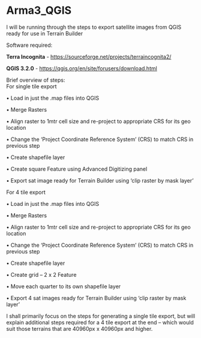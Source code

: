 # Arma3_QGIS

I will be running through the steps to export satellite images from QGIS ready for use in Terrain Builder


Software required:

**Terra Incognita** -  https://sourceforge.net/projects/terraincognita2/

**QGIS 3.2.0** -  https://qgis.org/en/site/forusers/download.html

Brief overview of steps:
<br>
For single tile export 

•	Load in just the .map files into QGIS

•	Merge Rasters

•	Align raster to 1mtr cell size and re-project to appropriate CRS for its geo location

•	Change the ‘Project Coordinate Reference System’ (CRS) to match CRS in previous step

•	Create shapefile layer

•	Create square Feature using Advanced Digitizing panel

•	Export sat image ready for Terrain Builder using ‘clip raster by mask layer’



For 4 tile export 

•	Load in just the .map files into QGIS 

•	Merge Rasters

•	Align raster to 1mtr cell size and re-project to appropriate CRS for its geo location

•	Change the ‘Project Coordinate Reference System’ (CRS) to match CRS in previous step

•	Create shapefile layer

•	Create grid – 2 x 2 Feature 

•	Move each quarter to its own shapefile layer

•	Export 4 sat images ready for Terrain Builder using ‘clip raster by mask layer’




I shall primarily focus on the steps for generating a single tile export, but will explain additional steps required for a 4 tile export at the end – which would suit those terrains that are 40960px x 40960px and higher.

